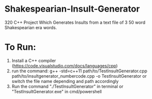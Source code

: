# Shakespearian-Insult-Generator
320 C++ Project Which Generates Insults from a text file of 3 50 word Shakespearian era words.

# To Run:
1. Install a C++ compiler (https://code.visualstudio.com/docs/languages/cpp)
2. run the command: g++ -std=c++11 path/to/TestInsultGenerator.cpp path/to/insultgenerator_numbercode.cpp -o TestInsultGenerator or switch the file name depending and path accordingly
3. Run the command "./TestInsultGenerator" in terminal or "TestInsultGenerator.exe" in cmd/powershell
